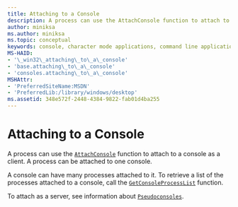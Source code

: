 ```yaml
---
title: Attaching to a Console
description: A process can use the AttachConsole function to attach to a console. A process can be attached to one console.
author: miniksa
ms.author: miniksa
ms.topic: conceptual
keywords: console, character mode applications, command line applications, terminal applications, console api
MS-HAID:
- '\_win32\_attaching\_to\_a\_console'
- 'base.attaching\_to\_a\_console'
- 'consoles.attaching\_to\_a\_console'
MSHAttr:
- 'PreferredSiteName:MSDN'
- 'PreferredLib:/library/windows/desktop'
ms.assetid: 348e572f-2448-4384-9822-fab01d4ba255
---
```


# Attaching to a Console

A process can use the [`AttachConsole`](attachconsole.md) function to attach to a console as a client. A process can be attached to one console.

A console can have many processes attached to it. To retrieve a list of the processes attached to a console, call the [`GetConsoleProcessList`](getconsoleprocesslist.md) function.

To attach as a server, see information about [`Pseudoconsoles`](pseudoconsoles.md).
